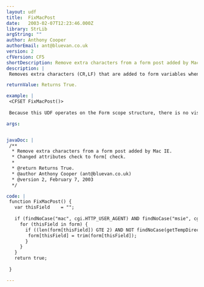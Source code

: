 ```yaml
---
layout: udf
title:  FixMacPost
date:   2003-02-07T12:23:46.000Z
library: StrLib
argString: ""
author: Anthony Cooper
authorEmail: ant@bluevan.co.uk
version: 2
cfVersion: CF5
shortDescription: Remove extra characters from a form post added by Mac IE.
description: |
 Removes extra characters (CR,LF) that are added to form variables when a method=&quot;post&quot; is submitted from Internet Explorer on a Mac.  This function operates on all variables in the Form scope structure. Thanks to Joshua Miller for his suggestions.

returnValue: Returns True.

example: |
 <CFSET FixMacPost()>
 
 Because this UDF operates on the Form scope structure, there is no visible output.

args:


javaDoc: |
 /**
  * Remove extra characters from a form post added by Mac IE.
  * Changed attributes check to form[ check.
  * 
  * @return Returns True. 
  * @author Anthony Cooper (ant@bluevan.co.uk) 
  * @version 2, February 7, 2003 
  */

code: |
 function FixMacPost() {
   var thisField    = "";
     
   if (findNoCase("mac", cgi.HTTP_USER_AGENT) AND findNoCase("msie", cgi.HTTP_USER_AGENT)) {
     for (thisField in form) {
       if ((len(form[thisField]) GTE 2) AND NOT findNoCase(getTempDirectory(), form[thisField])) {
        form[thisField] = trim(form[thisField]);
       }
     }
   }
   return true;
 
 }

---
```


